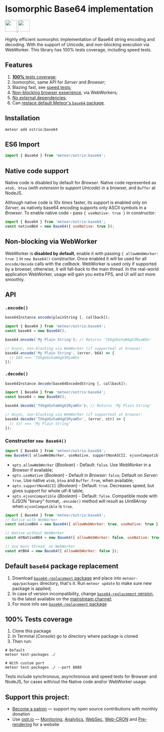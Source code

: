 # Isomorphic Base64 implementation

<a href="https://www.patreon.com/bePatron?u=20396046">
  <img src="https://c5.patreon.com/external/logo/become_a_patron_button@2x.png" height="38">
</a>

<a href="https://ostr.io/info/built-by-developers-for-developers">
  <img src="https://ostr.io/apple-touch-icon-60x60.png" height="38">
</a>

Highly efficient isomorphic implementation of Base64 string encoding and decoding. With the support of Unicode, and non-blocking execution via WebWorker. This library has 100% tests coverage, including speed tests.

## Features

1. [__100%__ tests coverage](https://github.com/VeliovGroup/meteor-base64#100-tests-coverage);
2. Isomorphic, same API for *Server* and *Browser*;
3. Blazing fast, see [speed tests](https://github.com/VeliovGroup/meteor-base64#100-tests-coverage);
4. [Non-blocking browser experience](https://github.com/VeliovGroup/meteor-base64#non-blocking-via-webworker), via WebWorkers;
5. [No external dependencies](https://github.com/VeliovGroup/meteor-base64/blob/master/package.js#L9);
6. Can [replace default Meteor's `base64` package](https://github.com/VeliovGroup/meteor-base64#default-base64-package-replacement).

## Installation

```shell
meteor add ostrio:base64
```

## ES6 Import

```js
import { Base64 } from 'meteor/ostrio:base64';
```

## Native code support

Native code is disabled by default for *Browser*. Native code represented as `atob, btoa` (*with extension to support Unicode*) in a browser, and `Buffer` at NodeJS.

Although native code is *10x times* faster, its support is enabled only on *Server*, as natively base64 encoding supports only ASCII symbols in a *Browser*. To enable native code - pass `{ useNative: true }` in constructor:

```js
import { Base64 } from 'meteor/ostrio:base64';
const nativeB64 = new Base64({ useNative: true });
```

## Non-blocking via WebWorker

WebWorker is __disabled by default__, enable it with passing `{ allowWebWorker: true }` in `new Base64()` constructor. Once enabled it will be used for all `encode/decode` calls with the *callback*. WebWorker is used only if supported by a browser, otherwise, it will fall-back to the main thread. In the real-world application WebWorker, usage will gain you extra FPS, and UI will act more smoothly.

## API

### `.encode()`

```js
base64Instance.encode(plainString [, callback]);
```

```js
import { Base64 } from 'meteor/ostrio:base64';
const base64 = new Base64();

base64.encode('My Plain String'); // Returns 'TXkgUGxhaW4gU3RyaW5n'

// Async, non-blocking via WebWorker (if supported) at browser:
base64.encode('My Plain String', (error, b64) => {
  // b64 === 'TXkgUGxhaW4gU3RyaW5n'
});
```

### `.decode()`

```js
base64Instance.decode(base64EncodedString [, callback]);
```

```js
import { Base64 } from 'meteor/ostrio:base64';
const base64 = new Base64();

base64.decode('TXkgUGxhaW4gU3RyaW5n'); // Returns 'My Plain String'

// Async, non-blocking via WebWorker (if supported) at browser:
base64.decode('TXkgUGxhaW4gU3RyaW5n', (error, str) => {
  // str === 'My Plain String'
});
```

### Constructor `new Base64()`

```js
import { Base64 } from 'meteor/ostrio:base64';
new Base64({ allowWebWorker, useNative, supportNonASCII, ejsonCompatible });
```

- `opts.allowWebWorker` {*Boolean*} - Default: `false`. Use *WebWorker* in a *Browser* if available;
- `opts.useNative` {*Boolean*} - Default in *Browser*: `false`; Default on *Server*: `true`. Use native `atob`, `btoa` and `Buffer.from`, when available;
- `opts.supportNonASCII` {*Boolean*} - Default: `true`. Decreases speed, but gives support for whole utf-8 table;
- `opts.ejsonCompatible` {*Boolean*} - Default: `false`. Compatible mode with EJSON "binary" format, `.encode()` method will result as *Uint8Array* when `ejsonCompatible` is `true`.

```js
import { Base64 } from 'meteor/ostrio:base64';
// Native with WebWorker
const nativeB64 = new Base64({ allowWebWorker: true, useNative: true });

// Native without WebWorker
const mtNativeB64 = new Base64({ allowWebWorker: false, useNative: true });

// Use main thread, no WebWorker
const mtB64 = new Base64({ allowWebWorker: false });
```

## Default `base64` package replacement

1. Download [`base64-replacement` package](https://github.com/VeliovGroup/meteor-base64-replacement/archive/master.zip) and place into `meteor-app/packages` directory, that's it. Run `meteor update` to make sure new package is applied;
2. In case of version incompatibility, change [`base64-replacement` version](https://github.com/VeliovGroup/meteor-base64-replacement/blob/master/package.js#L3), to the latest available on the [mainstream channel](https://github.com/meteor/meteor/blob/devel/packages/base64/package.js#L3);
3. For more info see [`base64-replacement` package](https://github.com/VeliovGroup/meteor-base64-replacement)

## 100% Tests coverage

1. Clone this package
2. In Terminal (*Console*) go to directory where package is cloned
3. Then run:

```shell
# Default
meteor test-packages ./

# With custom port
meteor test-packages ./ --port 8888
```

Tests include synchronous, asynchronous and speed tests for Browser and NodeJS, for cases with/out the Native code and/or WebWorker usage.

## Support this project:

- [Become a patron](https://www.patreon.com/bePatron?u=20396046) — support my open source contributions with monthly donation
- Use [ostr.io](https://ostr.io) — [Monitoring](https://snmp-monitoring.com), [Analytics](https://ostr.io/info/web-analytics), [WebSec](https://domain-protection.info), [Web-CRON](https://web-cron.info) and [Pre-rendering](https://prerendering.com) for a website
